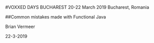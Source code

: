 #VOXXED DAYS BUCHAREST
20-22 March 2019 Bucharest, Romania

##Common mistakes made with Functional Java

Brian Vermeer

22-3-2019 